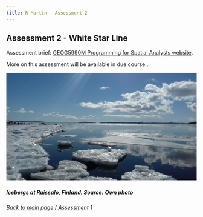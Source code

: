 ```yaml
---
title: R Martin - Assessment 2
---
```

## Assessment 2 - White Star Line

Assessment brief: <a href="https://www.geog.leeds.ac.uk/courses/computing/study/core-python/assessment2/index.html" target="_blank"> GEOG5990M Programming for Spatial Analysts website</a>.

More on this assessment will be available in due course...

![Icebergs at Ruissalo, Finland - R Martin](icebergs1.jpg "Icebergs, Ruissalo, Finland - R Martin")
##### Icebergs at Ruissalo, Finland. Source: Own photo

[*Back to main page*](https://gy19rgm.github.io/) / [*Assessment 1*](https://gy19rgm.github.io/Assessment1)